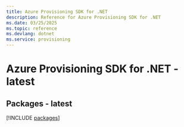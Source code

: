 ```yaml
---
title: Azure Provisioning SDK for .NET
description: Reference for Azure Provisioning SDK for .NET
ms.date: 03/25/2025
ms.topic: reference
ms.devlang: dotnet
ms.service: provisioning
---
```

# Azure Provisioning SDK for .NET - latest
## Packages - latest
[!INCLUDE [packages](provisioning-index.md)]
